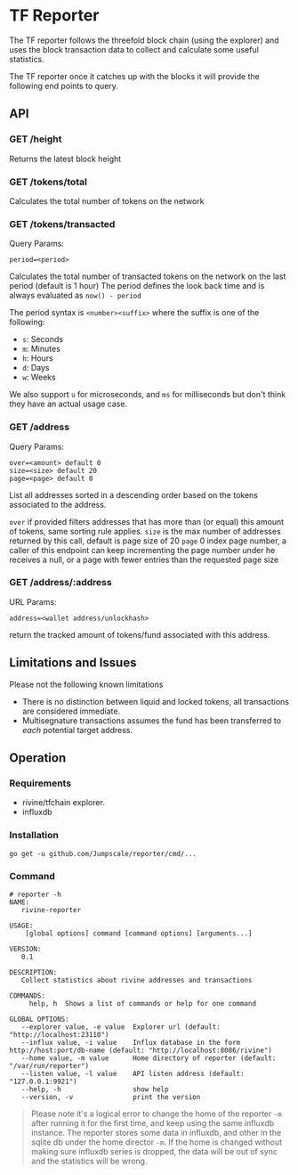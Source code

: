 # TF Reporter
The TF reporter follows the threefold block chain (using the explorer) and uses the block transaction data to collect and calculate some useful statistics.

The TF reporter once it catches up with the blocks it will provide the following end points to query.

## API
### GET    /height
Returns the latest block height

### GET    /tokens/total
Calculates the total number of tokens on the network

### GET    /tokens/transacted
Query Params:
```
period=<period>
```
Calculates the total number of transacted tokens on the network on the last period (default is 1 hour)
The period defines the look back time and is always evaluated as `now() - period`

The period syntax is `<number><suffix>` where the suffix is one of the following:
- `s`: Seconds
- `m`: Minutes
- `h`: Hours
- `d`: Days
- `w`: Weeks

We also support `u` for microseconds, and `ms` for milliseconds but don't think they have an actual usage case.

### GET    /address
Query Params:
```
over=<amount> default 0
size=<size> default 20
page=<page> default 0
```

List all addresses sorted in a descending order based on the tokens associated to the address.

`over` if provided filters addresses that has more than (or equal) this amount of tokens, same sorting rule applies.
`size` is the max number of addresses returned by this call, default is page size of 20
`page` 0 index page number, a caller of this endpoint can keep incrementing the page number under he receives a null, or a page with fewer entries than the requested page size

### GET    /address/:address
URL Params:
```
address=<wallet address/unlockhash>
```

return the tracked amount of tokens/fund associated with this address.

## Limitations and Issues
Please not the following known limitations

- There is no distinction between liquid and locked tokens, all transactions are considered immediate.
- Multisegnature transactions assumes the fund has been transferred to *each* potential target address.

## Operation
### Requirements
- rivine/tfchain explorer.
- influxdb

### Installation
```
go get -u github.com/Jumpscale/reporter/cmd/...
```

### Command
```
# reporter -h
NAME:
   rivine-reporter

USAGE:
    [global options] command [command options] [arguments...]

VERSION:
   0.1

DESCRIPTION:
   Collect statistics about rivine addresses and transactions

COMMANDS:
     help, h  Shows a list of commands or help for one command

GLOBAL OPTIONS:
   --explorer value, -e value  Explorer url (default: "http://localhost:23110")
   --influx value, -i value    Influx database in the form http://host:port/db-name (default: "http://localhost:8086/rivine")
   --home value, -m value      Home directory of reporter (default: "/var/run/reporter")
   --listen value, -l value    API listen address (default: "127.0.0.1:9921")
   --help, -h                  show help
   --version, -v               print the version
```

> Please note it's a logical error to change the home of the reporter `-m` after running it for the first time, and keep using the same influxdb instance. The reporter stores some data in influxdb, and other in the sqlite db under the home director `-m`. If the home is changed without making sure influxdb series is dropped, the data will be out of sync and the statistics will be wrong.